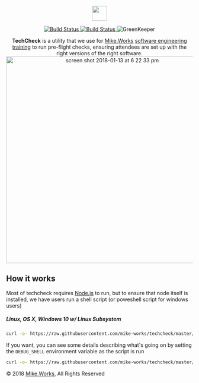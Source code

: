 <p align='center'>
  <a href="https://mike.works" target='_blank'>
    <img height=40 src='https://assets.mike.works/img/login_logo-33a9e523d451fb0d902f73d5452d4a0b.png' />
  </a> 
</p>

<p align='center'>
  <a href="https://travis-ci.org/mike-works/techcheck?branch=master" title="Build Status">
    <img title="Build Status" src="https://travis-ci.org/mike-works/techcheck.svg?branch=master"/>
  </a>
  <a href="https://ci.appveyor.com/project/mike-north/techcheck" title="Build Status">
    <img title="Build Status" src="https://ci.appveyor.com/api/projects/status/13gtmp1ha2dvjfyp?svg=true"/>
  </a>

  <a title='GreenKeeper'>
    <img title='GreenKeeper' src='https://badges.greenkeeper.io/mike-works/techcheck.svg'>
  </a>
</p>
<p align='center'>
<b>TechCheck</b> is a utility that we use for <a title="Mike.Works" href="https://mike.works">Mike.Works</a> <a href='https://mike.works/courses'>software engineering training</a> to run pre-flight checks, ensuring attendees are set up with the right versions of the right software.

<img width="557" alt="screen shot 2018-01-13 at 6 22 33 pm" src="https://user-images.githubusercontent.com/558005/34912169-c8db2ea8-f88e-11e7-9361-5c8cdb1f9630.png">
</p>

## How it works

Most of techcheck requires [Node.js](https://nodejs.org/en/) to run, but to ensure that node itself is installed, we have users run a shell script (or poweshell script for windows users)

##### Linux, OS X, Windows 10 w/ Linux Subsystem

```sh
curl -o- https://raw.githubusercontent.com/mike-works/techcheck/master/packages/techcheck/shell/check-node.sh | bash
```

If you want, you can see some details describing what's going on by setting the `DEBUG_SHELL` environment variable as the script is run

```sh
curl -o- https://raw.githubusercontent.com/mike-works/techcheck/master/packages/techcheck/shell/check-node.sh | DEBUG_SHELL=true bash
```

&copy; 2018 [Mike.Works](https://mike.works), All Rights Reserved
